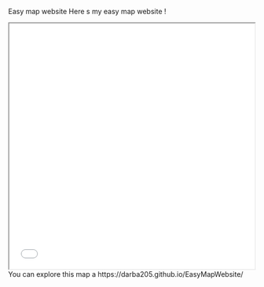 Easy map website
Here s my easy map website !
<iframe src="ManausMap.html" height="500" width="500"></iframe>
You can explore this map a https://darba205.github.io/EasyMapWebsite/
